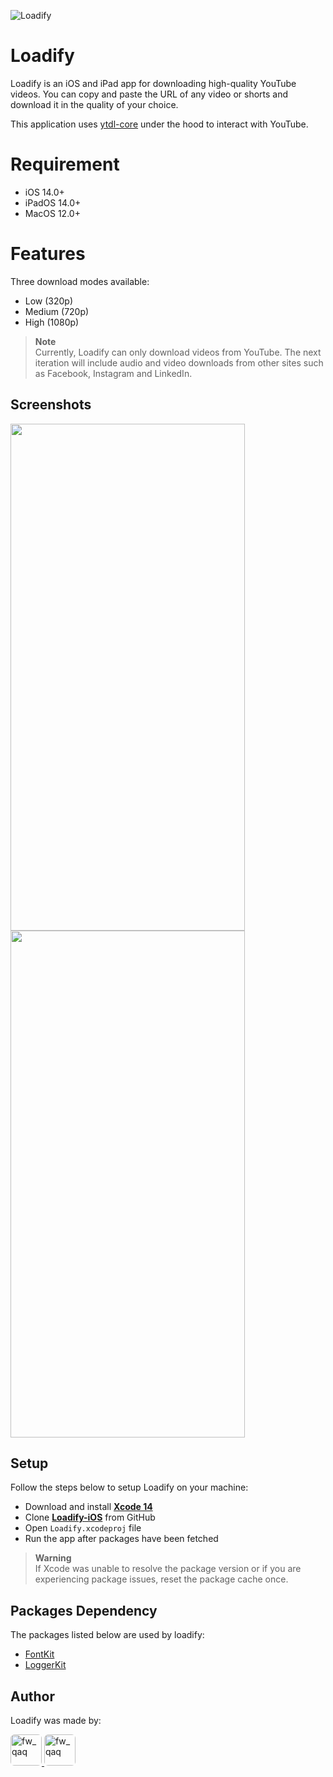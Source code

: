 ![Loadify](https://images.madrasvalley.com/loadify-cover.png)

# Loadify

Loadify is an iOS and iPad app for downloading high-quality YouTube videos. You can copy and paste the URL of any video or shorts and download it in the quality of your choice.

This application uses [ytdl-core](https://github.com/fent/node-ytdl-core) under the hood to interact with YouTube.

# Requirement

- iOS 14.0+
- iPadOS 14.0+
- MacOS 12.0+

# Features

Three download modes available:

- Low (320p)
- Medium (720p)
- High (1080p)

> **Note**\
> Currently, Loadify can only download videos from YouTube. The next iteration will include audio and video downloads from other sites such as Facebook, Instagram and LinkedIn.

## Screenshots

<div style="flex-direction: row"> 
    <img src="https://images.madrasvalley.com/loadify-url-screen.png" height="811" width="375"> 
    <img src="https://images.madrasvalley.com/loadify-download-screen.png" height="811" width="375">
</div>

## Setup

Follow the steps below to setup Loadify on your machine:

- Download and install [**Xcode 14**](https://apps.apple.com/in/app/xcode/id497799835?mt=12)
- Clone [**Loadify-iOS**](https://github.com/VishwaiOSDev/Loadify-iOS) from GitHub
- Open `Loadify.xcodeproj` file
- Run the app after packages have been fetched

> **Warning**\
> If Xcode was unable to resolve the package version or if you are experiencing package issues, reset the package cache once.

## Packages Dependency

The packages listed below are used by loadify:

- [FontKit](https://github.com/VishwaiOSDev/FontKit)
- [LoggerKit](https://github.com/VishwaiOSDev/LogKit)

## Author

Loadify was made by:

<a href="https://github.com/VishwaiOSDev" title="VishwaiOSDev">
  <img src="https://avatars.githubusercontent.com/u/71421776?v=4" style="border-radius: 12%;" width="50;" alt="fw_qaq"/>
</a>
<a href="#" title="Priyanga Dev">
  <img src="https://avatars.githubusercontent.com/u/102402170?v=4" style="border-radius: 12%;" width="50;" alt="fw_qaq"/>
</a>
